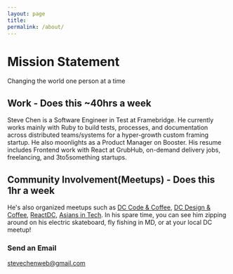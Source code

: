```yaml
---
layout: page
title:
permalink: /about/
---
```

# Mission Statement
Changing the world one person at a time

## Work - Does this ~40hrs a week
Steve Chen is a Software Engineer in Test at Framebridge. He currently works mainly with Ruby to build tests, processes, and documentation across distributed teams/systems for a hyper-growth custom framing startup. He also moonlights as a Product Manager on Booster. His resume includes Frontend work with React at GrubHub, on-demand delivery jobs, freelancing, and 3to5something startups.

## Community Involvement(Meetups) - Does this 1hr a week
He's also organized meetups such as [DC Code & Coffee](https://www.meetup.com/dc-code-coffee/), [DC Design & Coffee](https://www.meetup.com/DC-Design-Coffee/), [ReactDC](https://www.meetup.com/React-DC/), [Asians in Tech](https://www.meetup.com/Asians-in-Tech/). In his spare time, you can see him zipping around on his electric skateboard, fly fishing in MD, or at your local DC meetup!




<!--<div style="text-align:center"><a href="https://docs.google.com/uc?authuser=0&id=0ByoQKwbdZdr8RjluVzVvRHY3enc&export=download">Resume</a></div>-->

### Send an Email

[stevechenweb@gmail.com](mailto:stevechenweb@gmail.com)

